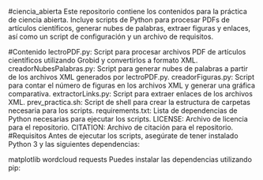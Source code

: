 #ciencia_abierta
Este repositorio contiene los contenidos para la práctica de ciencia abierta. Incluye scripts de Python para procesar PDFs de artículos científicos, generar nubes de palabras, extraer figuras y enlaces, así como un script de configuración y un archivo de requisitos.

#Contenido
lectroPDF.py: Script para procesar archivos PDF de artículos científicos utilizando Grobid y convertirlos a formato XML.
creadorNubesPalabras.py: Script para generar nubes de palabras a partir de los archivos XML generados por lectroPDF.py.
creadorFiguras.py: Script para contar el número de figuras en los archivos XML y generar una gráfica comparativa.
extractorLinks.py: Script para extraer enlaces de los archivos XML.
prev_practica.sh: Script de shell para crear la estructura de carpetas necesaria para los scripts.
requirements.txt: Lista de dependencias de Python necesarias para ejecutar los scripts.
LICENSE: Archivo de licencia para el repositorio.
CITATION: Archivo de citación para el repositorio.
#Requisitos
Antes de ejecutar los scripts, asegúrate de tener instalado Python 3 y las siguientes dependencias:

matplotlib
wordcloud
requests
Puedes instalar las dependencias utilizando pip:
